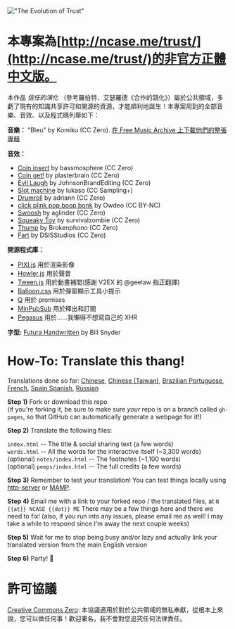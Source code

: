 !["The Evolution of Trust"](https://i.imgur.com/kde760y.png)

#	本專案為[http://ncase.me/trust/](http://ncase.me/trust/)的非官方正體中文版。

本作品 *信任的演化* （參考羅伯特．艾瑟羅德《合作的競化》）屬於公共領域，多虧了現有的知識共享許可和開源的資源，才能順利地誕生！本專案用到的全部音樂、音效、以及程式碼列舉如下：

**音樂：** "Bleu" by Komiku (CC Zero). [在 Free Music Archive 上下載他們的整張專輯](http://freemusicarchive.org/music/Komiku/Its_time_for_adventure_/)

**音效：**

* [Coin insert](https://freesound.org/people/bassmosphere/sounds/384700/) by bassmosphere (CC Zero)
* [Coin get!](https://freesound.org/people/plasterbrain/sounds/242857/) by plasterbrain (CC Zero)
* [Evil Laugh](https://freesound.org/people/JohnsonBrandEditing/sounds/173933/) by JohnsonBrandEditing (CC Zero)
* [Slot machine](https://freesound.org/people/lukaso/sounds/69689/) by lukaso (CC Sampling+)
* [Drumroll](https://freesound.org/people/adriann/sounds/191718/) by adriann (CC Zero)
* [click plink pop boop bonk](https://freesound.org/people/Owdeo/sounds/116653/) by Owdeo (CC BY-NC)
* [Swoosh](https://freesound.org/people/aglinder/sounds/264468/) by aglinder (CC Zero)
* [Squeaky Toy](https://freesound.org/people/survivalzombie/sounds/240015/) by survivalzombie (CC Zero)
* [Thump](https://freesound.org/people/Brokenphono/sounds/344149/) by Brokenphono (CC Zero)
* [Fart](https://freesound.org/people/DSISStudios/sounds/241000/) by DSISStudios (CC Zero)

**開源程式庫：**

* [PIXI.js](http://www.pixijs.com/) 用於渲染影像
* [Howler.js](https://howlerjs.com/) 用於聲音
* [Tween.js](http://www.createjs.com/tweenjs) 用於動畫補間(感謝 V2EX 的 @geelaw 指正翻譯)
* [Balloon.css](https://kazzkiq.github.io/balloon.css/) 用於彈窗顯示工具小提示
* [Q](https://github.com/kriskowal/q/) 用於 promises
* [MinPubSub](https://github.com/daniellmb/MinPubSub) 用於釋出和訂閱
* [Pegasus](https://github.com/typicode/pegasus) 用於……我懶得不想寫自己的 XHR

**字型:** [Futura Handwritten](http://www.dafont.com/futurahandwritten.font) by Bill Snyder

#	How-To: Translate this thang!

Translations done so far:
[Chinese](http://sekai.co/trust/),
[Chinese (Taiwan)](https://audreyt.github.io/trust-zh-TW/),
[Brazilian Portuguese](https://brunolemos.github.io/trust/),
[French](https://ayowel.github.io/trust/),
[Spain Spanish](https://ccamara.github.io/trust/),
[Russian](https://likzet.github.io/trust/)

**Step 1)** Fork or download this repo    
(if you're forking it, be sure to make sure *your* repo is on a branch called `gh-pages`, so that GitHub can automatically generate a webpage for it!)

**Step 2)** Translate the following files:

`index.html` -- The title & social sharing text (a few words)    
`words.html` -- All the words for the interactive itself (~3,300 words)    
(optional) `notes/index.html` -- The footnotes (~1,100 words)    
(optional) `peeps/index.html` -- The full credits (a few words)

**Step 3)** Remember to test your translation! You can test things locally using [http-server](https://www.npmjs.com/package/http-server) or [MAMP](https://www.mamp.info/en/).

**Step 4)** Email me with a link to your forked repo / the translated files, at `N {{at}} NCASE {{dot}} ME` There may be a few things here and there we need to fix! (also, if you run into any issues, please email me as well! I may take a while to respond since I'm away the next couple weeks)

**Step 5)** Wait for me to stop being busy and/or lazy and actually link your translated version from the main English version

**Step 6)** Party! 🎉

#	許可協議

[Creative Commons Zero](https://github.com/ncase/trust/blob/gh-pages/LICENSE): 本協議適用於對於公共領域的無私奉獻，從根本上來說，您可以做任何事！歡迎署名，我不會對您追究任何法律責任。
